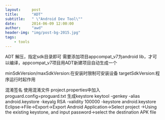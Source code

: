 ```yaml
---
layout:     post
title:      "ADT"
subtitle:   " \"Android Dev Tool\""
date:       2014-06-09 12:00:00
author:     "awd"
header-img: "img/post-bg-2015.jpg"
tags:
    - tools
---
```

ADT
解压，指定sdk目录即可
需要添加项目appcompat_v7为android lib，才可以编译，appcompat_v7项目用ADT新建项目自动生成一个


minSdkVersion/maxSdkVersion:在安装时限制可安装设备
targetSdkVersion:程序运行时起作用


混淆签名
使用混淆文件
project.properties中加入proguard.config=proguard.txt
生成keystore
keytool -genkey -alias android.keystore -keyalg RSA -validity 100000 -keystore android.keystore
Eclipse->File->Export->Export Android Application->Select project
->Using the existing keystone, and input password->select the destination APK file








